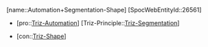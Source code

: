 ﻿---
type: TrizContradiction
aliases:
- Automation+Segmentation-Shape
license: CC BY-SA 4.0
copyright: https://github.com/SpocWeb
IsDeleted: false
IsReadOnly: false
Confidential: public
tags: 
- Triz/Contradiction
---
[name::Automation+Segmentation-Shape]
[SpocWebEntityId::26561]
+ [pro::[Triz-Automation](tech/Triz/Parameter/Triz-Automation.md)]
[Triz-Principle::[Triz-Segmentation](tech/Triz/Principle/Triz-Segmentation.md)]
- [con::[Triz-Shape](tech/Triz/Parameter/Triz-Shape.md)]

